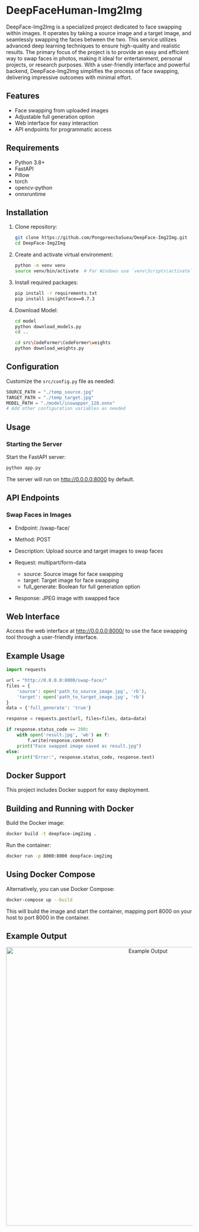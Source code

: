 # DeepFaceHuman-Img2Img

DeepFace-Img2Img is a specialized project dedicated to face swapping within images. It operates by taking a source image and a target image, and seamlessly swapping the faces between the two. This service utilizes advanced deep learning techniques to ensure high-quality and realistic results. The primary focus of the project is to provide an easy and efficient way to swap faces in photos, making it ideal for entertainment, personal projects, or research purposes. With a user-friendly interface and powerful backend, DeepFace-Img2Img simplifies the process of face swapping, delivering impressive outcomes with minimal effort.

## Features

- Face swapping from uploaded images
- Adjustable full generation option
- Web interface for easy interaction
- API endpoints for programmatic access

## Requirements

- Python 3.8+
- FastAPI
- Pillow
- torch
- opencv-python
- onnxruntime

## Installation

1. Clone repository:
    ```bash
    git clone https://github.com/PongpreechaSuea/DeepFace-Img2Img.git
    cd DeepFace-Img2Img
    ```

2. Create and activate virtual environment:
    ```bash
    python -m venv venv
    source venv/bin/activate  # For Windows use `venv\Scripts\activate`
    ```

3. Install required packages:
    ```bash
    pip install -r requirements.txt
    pip install insightface==0.7.3
    ```

4. Download Model:
    ```bash
    cd model
    python download_models.py
    cd ..

    cd src\CodeFormer\CodeFormer\weights
    python download_weights.py
    ```


## Configuration

Customize the `src/config.py` file as needed:

```python
SOURCE_PATH = "./temp_source.jpg"
TARGET_PATH = "./temp_target.jpg"
MODEL_PATH = "./model/inswapper_128.onnx"
# Add other configuration variables as needed
```

## Usage
### Starting the Server
Start the FastAPI server:
```bash
python app.py
```
The server will run on http://0.0.0.0:8000 by default.

## API Endpoints
### Swap Faces in Images

- Endpoint: /swap-face/
- Method: POST
- Description: Upload source and target images to swap faces
- Request: multipart/form-data

    - source: Source image for face swapping
    - target: Target image for face swapping
    - full_generate: Boolean for full generation option


- Response: JPEG image with swapped face

## Web Interface
Access the web interface at http://0.0.0.0:8000/ to use the face swapping tool through a user-friendly interface.

## Example Usage
```python
import requests

url = "http://0.0.0.0:8000/swap-face/"
files = {
    'source': open('path_to_source_image.jpg', 'rb'),
    'target': open('path_to_target_image.jpg', 'rb')
}
data = {'full_generate': 'true'}

response = requests.post(url, files=files, data=data)

if response.status_code == 200:
    with open('result.jpg', 'wb') as f:
        f.write(response.content)
    print("Face swapped image saved as result.jpg")
else:
    print("Error:", response.status_code, response.text)
```


## Docker Support
This project includes Docker support for easy deployment.

## Building and Running with Docker
Build the Docker image:

```bash
docker build -t deepface-img2img .
```

Run the container:
```bash
docker run -p 8000:8000 deepface-img2img
```

## Using Docker Compose
Alternatively, you can use Docker Compose:
```bash
docker-compose up --build
```

This will build the image and start the container, mapping port 8000 on your host to port 8000 in the container.

## Example Output

<p align="center">
  <img src="./images/example_output.jpg" alt="Example Output" width="750"/>
</p>
